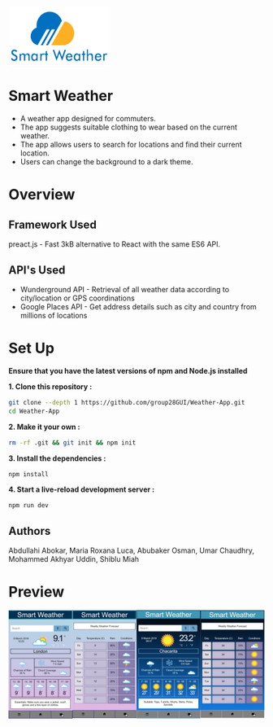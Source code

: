 <img src = "Logo.jpg" width = "200">

# Smart Weather
* A weather app designed for commuters.
* The app suggests suitable clothing to wear based on the current weather.
* The app allows users to search for locations and find their current location.
* Users can change the background to a dark theme.

Overview
======

Framework Used
------
preact.js - Fast 3kB alternative to React with the same ES6 API.

API's Used
------
* Wunderground API - Retrieval of all weather data according to city/location or GPS coordinations
* Google Places API - Get address details such as city and country from millions of locations 

Set Up
======
**Ensure that you have the latest versions of npm and Node.js installed**

**1. Clone this repository :**
```sh
git clone --depth 1 https://github.com/group28GUI/Weather-App.git
cd Weather-App
```
**2. Make it your own :**

```sh
rm -rf .git && git init && npm init
```
**3. Install the dependencies :**

```sh
npm install
```
**4. Start a live-reload development server :**

```sh
npm run dev
```

Authors
------
Abdullahi Abokar, Maria Roxana Luca, Abubaker Osman, Umar Chaudhry, Mohammed Akhyar Uddin, Shiblu Miah

Preview
======
![](App%20Screenshots.jpg)
